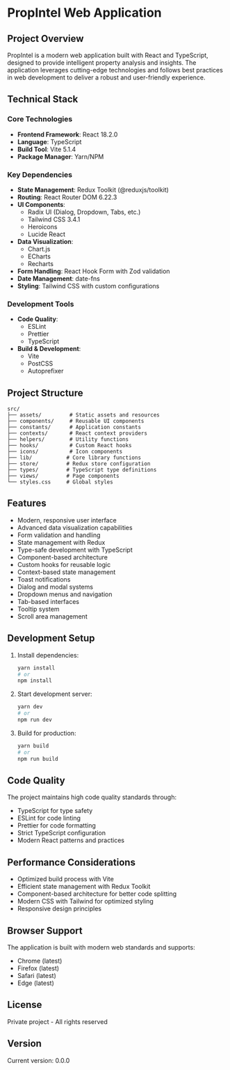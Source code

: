 # PropIntel Web Application

## Project Overview

PropIntel is a modern web application built with React and TypeScript, designed to provide intelligent property analysis and insights. The application leverages cutting-edge technologies and follows best practices in web development to deliver a robust and user-friendly experience.

## Technical Stack

### Core Technologies

- **Frontend Framework**: React 18.2.0
- **Language**: TypeScript
- **Build Tool**: Vite 5.1.4
- **Package Manager**: Yarn/NPM

### Key Dependencies

- **State Management**: Redux Toolkit (@reduxjs/toolkit)
- **Routing**: React Router DOM 6.22.3
- **UI Components**:
    - Radix UI (Dialog, Dropdown, Tabs, etc.)
    - Tailwind CSS 3.4.1
    - Heroicons
    - Lucide React
- **Data Visualization**:
    - Chart.js
    - ECharts
    - Recharts
- **Form Handling**: React Hook Form with Zod validation
- **Date Management**: date-fns
- **Styling**: Tailwind CSS with custom configurations

### Development Tools

- **Code Quality**:
    - ESLint
    - Prettier
    - TypeScript
- **Build & Development**:
    - Vite
    - PostCSS
    - Autoprefixer

## Project Structure

```
src/
├── assets/         # Static assets and resources
├── components/     # Reusable UI components
├── constants/      # Application constants
├── contexts/       # React context providers
├── helpers/        # Utility functions
├── hooks/          # Custom React hooks
├── icons/          # Icon components
├── lib/           # Core library functions
├── store/         # Redux store configuration
├── types/         # TypeScript type definitions
├── views/         # Page components
└── styles.css     # Global styles
```

## Features

- Modern, responsive user interface
- Advanced data visualization capabilities
- Form validation and handling
- State management with Redux
- Type-safe development with TypeScript
- Component-based architecture
- Custom hooks for reusable logic
- Context-based state management
- Toast notifications
- Dialog and modal systems
- Dropdown menus and navigation
- Tab-based interfaces
- Tooltip system
- Scroll area management

## Development Setup

1. Install dependencies:

    ```bash
    yarn install
    # or
    npm install
    ```

2. Start development server:

    ```bash
    yarn dev
    # or
    npm run dev
    ```

3. Build for production:
    ```bash
    yarn build
    # or
    npm run build
    ```

## Code Quality

The project maintains high code quality standards through:

- TypeScript for type safety
- ESLint for code linting
- Prettier for code formatting
- Strict TypeScript configuration
- Modern React patterns and practices

## Performance Considerations

- Optimized build process with Vite
- Efficient state management with Redux Toolkit
- Component-based architecture for better code splitting
- Modern CSS with Tailwind for optimized styling
- Responsive design principles

## Browser Support

The application is built with modern web standards and supports:

- Chrome (latest)
- Firefox (latest)
- Safari (latest)
- Edge (latest)

## License

Private project - All rights reserved

## Version

Current version: 0.0.0
